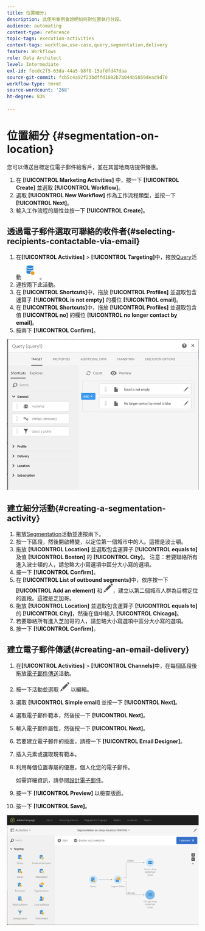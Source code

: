 ```yaml
---
title: 位置細分」
description: 此使用案例會說明如何對位置執行分段。
audience: automating
content-type: reference
topic-tags: execution-activities
context-tags: workflow,use-case,query,segmentation,delivery
feature: Workflows
role: Data Architect
level: Intermediate
exl-id: feedc2f5-63da-44a5-b8f0-15afdfd47daa
source-git-commit: fcb5c4a92f23bdffd1082b7b044b5859dead9d70
workflow-type: tm+mt
source-wordcount: '268'
ht-degree: 83%

---
```


# 位置細分 {#segmentation-on-location}

您可以傳送目標定位電子郵件給客戶，並在其當地商店提供優惠。

1. 在 **[!UICONTROL Marketing Activities]** 中，按一下 **[!UICONTROL Create]** 並選取 **[!UICONTROL Workflow]**。
1. 選取 **[!UICONTROL New Workflow]** 作為工作流程類型，並按一下 **[!UICONTROL Next]**。
1. 輸入工作流程的屬性並按一下 **[!UICONTROL Create]**。

## 透過電子郵件選取可聯絡的收件者{#selecting-recipients-contactable-via-email}

1. 在&#x200B;**[!UICONTROL Activities]** > **[!UICONTROL Targeting]**&#x200B;中，拖放[Query](../../automating/using/query.md)活動![](assets/query.png)。
1. 連按兩下此活動。
1. 在 **[!UICONTROL Shortcuts]**&#x200B;中，拖放 **[!UICONTROL Profiles]** 並選取包含運算子 **[!UICONTROL is not empty]** 的欄位 **[!UICONTROL email]**。
1. 在 **[!UICONTROL Shortcuts]**&#x200B;中，拖放 **[!UICONTROL Profiles]** 並選取包含值 **[!UICONTROL no]** 的欄位 **[!UICONTROL no longer contact by email]**。
1. 按兩下 **[!UICONTROL Confirm]**。

![](assets/wf-complement-query.png)

## 建立細分活動{#creating-a-segmentation-activity}

1. 拖放[Segmentation](../../automating/using/segmentation.md)活動並連按兩下。
1. 按一下區段，然後開啟轉變，以定位第一個城市中的人。這裡是波士頓。
1. 拖放 **[!UICONTROL Location]** 並選取包含運算子 **[!UICONTROL equals to]** 及值 **[!UICONTROL Boston]** 的 **[!UICONTROL City]**。
注意：若要聯絡所有進入波士頓的人，請忽略大小寫選項中區分大小寫的選項。
1. 按一下 **[!UICONTROL Confirm]**。
1. 在 **[!UICONTROL List of outbound segments]**&#x200B;中，依序按一下 **[!UICONTROL Add an element]** 和 ![](assets/edit_darkgrey-24px.png)，建立以第二個城市人群為目標定位的區段。這裡是芝加哥。
1. 拖放 **[!UICONTROL Location]** 並選取包含運算子 **[!UICONTROL equals to]** 的 **[!UICONTROL City]**，然後在值中輸入 **[!UICONTROL Chicago]**。
1. 若要聯絡所有進入芝加哥的人，請忽略大小寫選項中區分大小寫的選項。
1. 按一下 **[!UICONTROL Confirm]**。

## 建立電子郵件傳遞{#creating-an-email-delivery}

1. 在&#x200B;**[!UICONTROL Activities]** > **[!UICONTROL Channels]**&#x200B;中，在每個區段後拖放[電子郵件傳送](../../automating/using/email-delivery.md)活動。
1. 按一下活動並選取 ![](assets/edit_darkgrey-24px.png) 以編輯。
1. 選取 **[!UICONTROL Simple email]** 並按一下 **[!UICONTROL Next]**。
1. 選取電子郵件範本，然後按一下 **[!UICONTROL Next]**。
1. 輸入電子郵件屬性，然後按一下 **[!UICONTROL Next]**。
1. 若要建立電子郵件的版面，請按一下 **[!UICONTROL Email Designer]**。
1. 插入元素或選取現有範本。
1. 利用每個位置專屬的優惠，個人化您的電子郵件。

   如需詳細資訊，請參閱[設計電子郵件](../../designing/using/designing-from-scratch.md#designing-an-email-content-from-scratch)。

1. 按一下 **[!UICONTROL Preview]** 以檢查版面。
1. 按一下 **[!UICONTROL Save]**。

![](assets/wf-segmentation-location.png)
